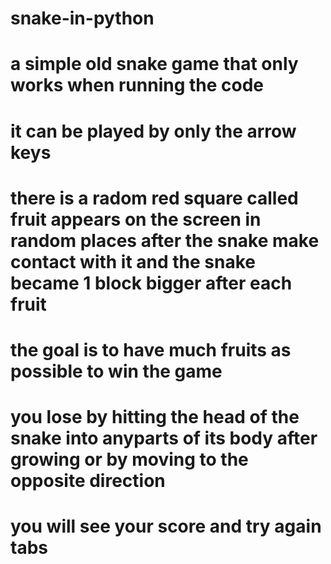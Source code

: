 # snake-in-python
# a simple old snake game that only works when running the code
# it can be played by only the arrow keys 
# there is a radom red square called fruit appears on the screen in random places after the snake make contact with it and the snake became 1 block bigger after each fruit
# the goal is to have much fruits as possible to win the game 
# you lose by hitting the head of the snake into anyparts of its body after growing or by moving to the opposite direction 
# you will see your score and try again tabs 
